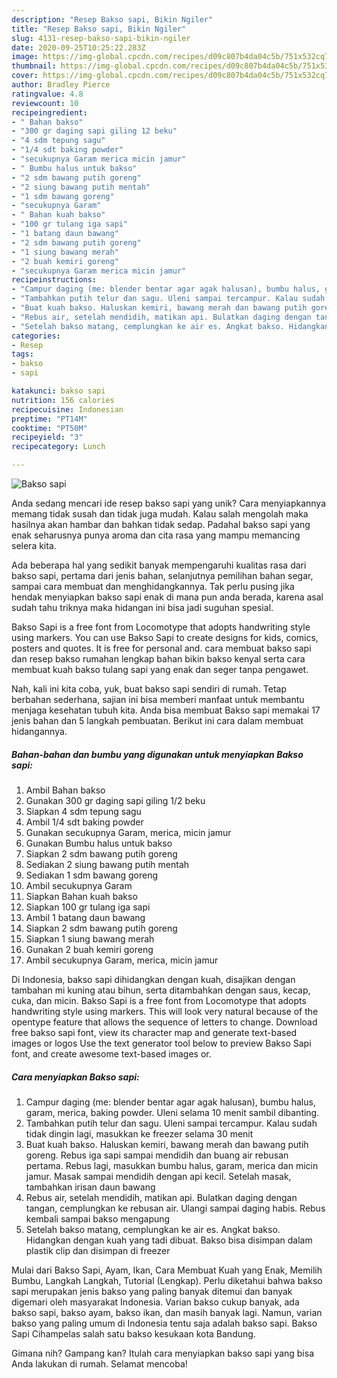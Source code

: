 ```yaml
---
description: "Resep Bakso sapi, Bikin Ngiler"
title: "Resep Bakso sapi, Bikin Ngiler"
slug: 4131-resep-bakso-sapi-bikin-ngiler
date: 2020-09-25T10:25:22.283Z
image: https://img-global.cpcdn.com/recipes/d09c807b4da04c5b/751x532cq70/bakso-sapi-foto-resep-utama.jpg
thumbnail: https://img-global.cpcdn.com/recipes/d09c807b4da04c5b/751x532cq70/bakso-sapi-foto-resep-utama.jpg
cover: https://img-global.cpcdn.com/recipes/d09c807b4da04c5b/751x532cq70/bakso-sapi-foto-resep-utama.jpg
author: Bradley Pierce
ratingvalue: 4.8
reviewcount: 10
recipeingredient:
- " Bahan bakso"
- "300 gr daging sapi giling 12 beku"
- "4 sdm tepung sagu"
- "1/4 sdt baking powder"
- "secukupnya Garam merica micin jamur"
- " Bumbu halus untuk bakso"
- "2 sdm bawang putih goreng"
- "2 siung bawang putih mentah"
- "1 sdm bawang goreng"
- "secukupnya Garam"
- " Bahan kuah bakso"
- "100 gr tulang iga sapi"
- "1 batang daun bawang"
- "2 sdm bawang putih goreng"
- "1 siung bawang merah"
- "2 buah kemiri goreng"
- "secukupnya Garam merica micin jamur"
recipeinstructions:
- "Campur daging (me: blender bentar agar agak halusan), bumbu halus, garam, merica, baking powder. Uleni selama 10 menit sambil dibanting."
- "Tambahkan putih telur dan sagu. Uleni sampai tercampur. Kalau sudah tidak dingin lagi, masukkan ke freezer selama 30 menit"
- "Buat kuah bakso. Haluskan kemiri, bawang merah dan bawang putih goreng. Rebus iga sapi sampai mendidih dan buang air rebusan pertama. Rebus lagi, masukkan bumbu halus, garam, merica dan micin jamur. Masak sampai mendidih dengan api kecil. Setelah masak, tambahkan irisan daun bawang"
- "Rebus air, setelah mendidih, matikan api. Bulatkan daging dengan tangan, cemplungkan ke rebusan air. Ulangi sampai daging habis. Rebus kembali sampai bakso mengapung"
- "Setelah bakso matang, cemplungkan ke air es. Angkat bakso. Hidangkan dengan kuah yang tadi dibuat. Bakso bisa disimpan dalam plastik clip dan disimpan di freezer"
categories:
- Resep
tags:
- bakso
- sapi

katakunci: bakso sapi 
nutrition: 156 calories
recipecuisine: Indonesian
preptime: "PT14M"
cooktime: "PT50M"
recipeyield: "3"
recipecategory: Lunch

---
```



![Bakso sapi](https://img-global.cpcdn.com/recipes/d09c807b4da04c5b/751x532cq70/bakso-sapi-foto-resep-utama.jpg)

Anda sedang mencari ide resep bakso sapi yang unik? Cara menyiapkannya memang tidak susah dan tidak juga mudah. Kalau salah mengolah maka hasilnya akan hambar dan bahkan tidak sedap. Padahal bakso sapi yang enak seharusnya punya aroma dan cita rasa yang mampu memancing selera kita.

Ada beberapa hal yang sedikit banyak mempengaruhi kualitas rasa dari bakso sapi, pertama dari jenis bahan, selanjutnya pemilihan bahan segar, sampai cara membuat dan menghidangkannya. Tak perlu pusing jika hendak menyiapkan bakso sapi enak di mana pun anda berada, karena asal sudah tahu triknya maka hidangan ini bisa jadi suguhan spesial.

Bakso Sapi is a free font from Locomotype that adopts handwriting style using markers. You can use Bakso Sapi to create designs for kids, comics, posters and quotes. It is free for personal and. cara membuat bakso sapi dan resep bakso rumahan lengkap bahan bikin bakso kenyal serta cara membuat kuah bakso tulang sapi yang enak dan seger tanpa pengawet.


Nah, kali ini kita coba, yuk, buat bakso sapi sendiri di rumah. Tetap berbahan sederhana, sajian ini bisa memberi manfaat untuk membantu menjaga kesehatan tubuh kita. Anda bisa membuat Bakso sapi memakai 17 jenis bahan dan 5 langkah pembuatan. Berikut ini cara dalam membuat hidangannya.

<!--inarticleads1-->

##### Bahan-bahan dan bumbu yang digunakan untuk menyiapkan Bakso sapi:

1. Ambil  Bahan bakso
1. Gunakan 300 gr daging sapi giling 1/2 beku
1. Siapkan 4 sdm tepung sagu
1. Ambil 1/4 sdt baking powder
1. Gunakan secukupnya Garam, merica, micin jamur
1. Gunakan  Bumbu halus untuk bakso
1. Siapkan 2 sdm bawang putih goreng
1. Sediakan 2 siung bawang putih mentah
1. Sediakan 1 sdm bawang goreng
1. Ambil secukupnya Garam
1. Siapkan  Bahan kuah bakso
1. Siapkan 100 gr tulang iga sapi
1. Ambil 1 batang daun bawang
1. Siapkan 2 sdm bawang putih goreng
1. Siapkan 1 siung bawang merah
1. Gunakan 2 buah kemiri goreng
1. Ambil secukupnya Garam, merica, micin jamur


Di Indonesia, bakso sapi dihidangkan dengan kuah, disajikan dengan tambahan mi kuning atau bihun, serta ditambahkan dengan saus, kecap, cuka, dan micin. Bakso Sapi is a free font from Locomotype that adopts handwriting style using markers. This will look very natural because of the opentype feature that allows the sequence of letters to change. Download free bakso sapi font, view its character map and generate text-based images or logos Use the text generator tool below to preview Bakso Sapi font, and create awesome text-based images or. 

<!--inarticleads2-->

##### Cara menyiapkan Bakso sapi:

1. Campur daging (me: blender bentar agar agak halusan), bumbu halus, garam, merica, baking powder. Uleni selama 10 menit sambil dibanting.
1. Tambahkan putih telur dan sagu. Uleni sampai tercampur. Kalau sudah tidak dingin lagi, masukkan ke freezer selama 30 menit
1. Buat kuah bakso. Haluskan kemiri, bawang merah dan bawang putih goreng. Rebus iga sapi sampai mendidih dan buang air rebusan pertama. Rebus lagi, masukkan bumbu halus, garam, merica dan micin jamur. Masak sampai mendidih dengan api kecil. Setelah masak, tambahkan irisan daun bawang
1. Rebus air, setelah mendidih, matikan api. Bulatkan daging dengan tangan, cemplungkan ke rebusan air. Ulangi sampai daging habis. Rebus kembali sampai bakso mengapung
1. Setelah bakso matang, cemplungkan ke air es. Angkat bakso. Hidangkan dengan kuah yang tadi dibuat. Bakso bisa disimpan dalam plastik clip dan disimpan di freezer


Mulai dari Bakso Sapi, Ayam, Ikan, Cara Membuat Kuah yang Enak, Memilih Bumbu, Langkah Langkah, Tutorial (Lengkap). Perlu diketahui bahwa bakso sapi merupakan jenis bakso yang paling banyak ditemui dan banyak digemari oleh masyarakat Indonesia. Varian bakso cukup banyak, ada bakso sapi, bakso ayam, bakso ikan, dan masih banyak lagi. Namun, varian bakso yang paling umum di Indonesia tentu saja adalah bakso sapi. Bakso Sapi Cihampelas salah satu bakso kesukaan kota Bandung. 

Gimana nih? Gampang kan? Itulah cara menyiapkan bakso sapi yang bisa Anda lakukan di rumah. Selamat mencoba!
